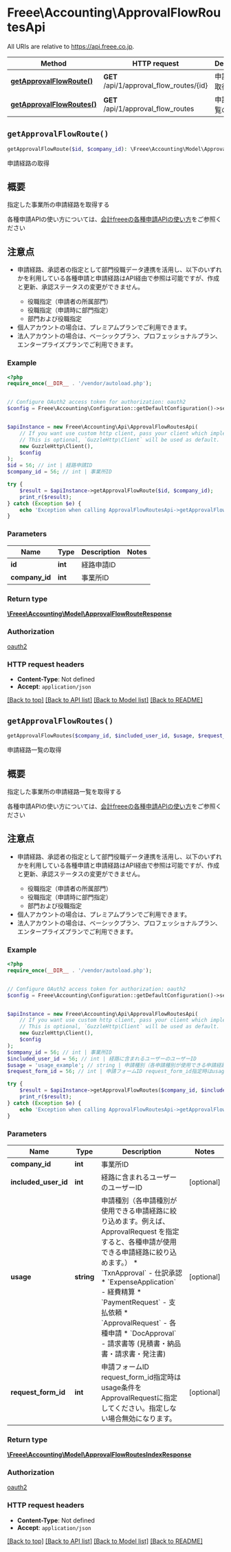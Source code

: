 # Freee\Accounting\ApprovalFlowRoutesApi

All URIs are relative to https://api.freee.co.jp.

Method | HTTP request | Description
------------- | ------------- | -------------
[**getApprovalFlowRoute()**](ApprovalFlowRoutesApi.md#getApprovalFlowRoute) | **GET** /api/1/approval_flow_routes/{id} | 申請経路の取得
[**getApprovalFlowRoutes()**](ApprovalFlowRoutesApi.md#getApprovalFlowRoutes) | **GET** /api/1/approval_flow_routes | 申請経路一覧の取得


## `getApprovalFlowRoute()`

```php
getApprovalFlowRoute($id, $company_id): \Freee\Accounting\Model\ApprovalFlowRouteResponse
```

申請経路の取得

<h2 id=\"\">概要</h2>  <p>指定した事業所の申請経路を取得する</p>  <p>各種申請APIの使い方については、<a href=\"https://developer.freee.co.jp/tips/accounting-approval-requests\" target=\"_blank\">会計freeeの各種申請APIの使い方</a>をご参照ください</p>  <h2 id=\"\">注意点</h2>  <ul>   <li>     <p>申請経路、承認者の指定として部門役職データ連携を活用し、以下のいずれかを利用している各種申請と申請経路はAPI経由で参照は可能ですが、作成と更新、承認ステータスの変更ができません。</p>     <ul>       <li>役職指定（申請者の所属部門）</li>       <li>役職指定（申請時に部門指定）</li>       <li>部門および役職指定</li>     </ul>   </li>   <li>個人アカウントの場合は、プレミアムプランでご利用できます。</li>   <li>法人アカウントの場合は、ベーシックプラン、プロフェッショナルプラン、エンタープライズプランでご利用できます。</li> </ul>

### Example

```php
<?php
require_once(__DIR__ . '/vendor/autoload.php');


// Configure OAuth2 access token for authorization: oauth2
$config = Freee\Accounting\Configuration::getDefaultConfiguration()->setAccessToken('YOUR_ACCESS_TOKEN');


$apiInstance = new Freee\Accounting\Api\ApprovalFlowRoutesApi(
    // If you want use custom http client, pass your client which implements `GuzzleHttp\ClientInterface`.
    // This is optional, `GuzzleHttp\Client` will be used as default.
    new GuzzleHttp\Client(),
    $config
);
$id = 56; // int | 経路申請ID
$company_id = 56; // int | 事業所ID

try {
    $result = $apiInstance->getApprovalFlowRoute($id, $company_id);
    print_r($result);
} catch (Exception $e) {
    echo 'Exception when calling ApprovalFlowRoutesApi->getApprovalFlowRoute: ', $e->getMessage(), PHP_EOL;
}
```

### Parameters

Name | Type | Description  | Notes
------------- | ------------- | ------------- | -------------
 **id** | **int**| 経路申請ID |
 **company_id** | **int**| 事業所ID |

### Return type

[**\Freee\Accounting\Model\ApprovalFlowRouteResponse**](../Model/ApprovalFlowRouteResponse.md)

### Authorization

[oauth2](../../README.md#oauth2)

### HTTP request headers

- **Content-Type**: Not defined
- **Accept**: `application/json`

[[Back to top]](#) [[Back to API list]](../../README.md#endpoints)
[[Back to Model list]](../../README.md#models)
[[Back to README]](../../README.md)

## `getApprovalFlowRoutes()`

```php
getApprovalFlowRoutes($company_id, $included_user_id, $usage, $request_form_id): \Freee\Accounting\Model\ApprovalFlowRoutesIndexResponse
```

申請経路一覧の取得

<h2 id=\"\">概要</h2>  <p>指定した事業所の申請経路一覧を取得する</p>  <p>各種申請APIの使い方については、<a href=\"https://developer.freee.co.jp/tips/accounting-approval-requests\" target=\"_blank\">会計freeeの各種申請APIの使い方</a>をご参照ください</p>  <h2 id=\"\">注意点</h2>  <ul>   <li>     <p>申請経路、承認者の指定として部門役職データ連携を活用し、以下のいずれかを利用している各種申請と申請経路はAPI経由で参照は可能ですが、作成と更新、承認ステータスの変更ができません。</p>     <ul>       <li>役職指定（申請者の所属部門）</li>       <li>役職指定（申請時に部門指定）</li>       <li>部門および役職指定</li>     </ul>   </li>   <li>個人アカウントの場合は、プレミアムプランでご利用できます。</li>   <li>法人アカウントの場合は、ベーシックプラン、プロフェッショナルプラン、エンタープライズプランでご利用できます。</li> </ul>

### Example

```php
<?php
require_once(__DIR__ . '/vendor/autoload.php');


// Configure OAuth2 access token for authorization: oauth2
$config = Freee\Accounting\Configuration::getDefaultConfiguration()->setAccessToken('YOUR_ACCESS_TOKEN');


$apiInstance = new Freee\Accounting\Api\ApprovalFlowRoutesApi(
    // If you want use custom http client, pass your client which implements `GuzzleHttp\ClientInterface`.
    // This is optional, `GuzzleHttp\Client` will be used as default.
    new GuzzleHttp\Client(),
    $config
);
$company_id = 56; // int | 事業所ID
$included_user_id = 56; // int | 経路に含まれるユーザーのユーザーID
$usage = 'usage_example'; // string | 申請種別（各申請種別が使用できる申請経路に絞り込めます。例えば、ApprovalRequest を指定すると、各種申請が使用できる申請経路に絞り込めます。） * `TxnApproval` - 仕訳承認 * `ExpenseApplication` - 経費精算 * `PaymentRequest` - 支払依頼 * `ApprovalRequest` - 各種申請 * `DocApproval` - 請求書等 (見積書・納品書・請求書・発注書)
$request_form_id = 56; // int | 申請フォームID request_form_id指定時はusage条件をApprovalRequestに指定してください。指定しない場合無効になります。

try {
    $result = $apiInstance->getApprovalFlowRoutes($company_id, $included_user_id, $usage, $request_form_id);
    print_r($result);
} catch (Exception $e) {
    echo 'Exception when calling ApprovalFlowRoutesApi->getApprovalFlowRoutes: ', $e->getMessage(), PHP_EOL;
}
```

### Parameters

Name | Type | Description  | Notes
------------- | ------------- | ------------- | -------------
 **company_id** | **int**| 事業所ID |
 **included_user_id** | **int**| 経路に含まれるユーザーのユーザーID | [optional]
 **usage** | **string**| 申請種別（各申請種別が使用できる申請経路に絞り込めます。例えば、ApprovalRequest を指定すると、各種申請が使用できる申請経路に絞り込めます。） * &#x60;TxnApproval&#x60; - 仕訳承認 * &#x60;ExpenseApplication&#x60; - 経費精算 * &#x60;PaymentRequest&#x60; - 支払依頼 * &#x60;ApprovalRequest&#x60; - 各種申請 * &#x60;DocApproval&#x60; - 請求書等 (見積書・納品書・請求書・発注書) | [optional]
 **request_form_id** | **int**| 申請フォームID request_form_id指定時はusage条件をApprovalRequestに指定してください。指定しない場合無効になります。 | [optional]

### Return type

[**\Freee\Accounting\Model\ApprovalFlowRoutesIndexResponse**](../Model/ApprovalFlowRoutesIndexResponse.md)

### Authorization

[oauth2](../../README.md#oauth2)

### HTTP request headers

- **Content-Type**: Not defined
- **Accept**: `application/json`

[[Back to top]](#) [[Back to API list]](../../README.md#endpoints)
[[Back to Model list]](../../README.md#models)
[[Back to README]](../../README.md)
